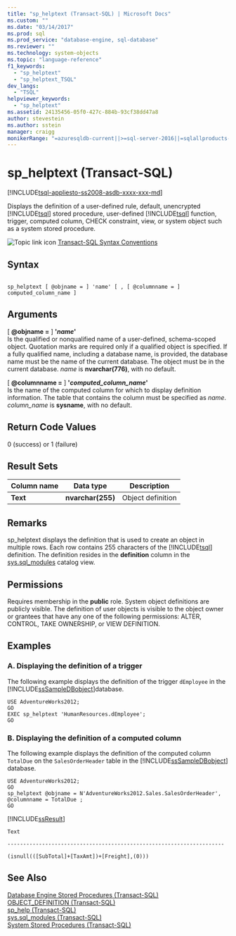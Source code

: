 ```yaml
---
title: "sp_helptext (Transact-SQL) | Microsoft Docs"
ms.custom: ""
ms.date: "03/14/2017"
ms.prod: sql
ms.prod_service: "database-engine, sql-database"
ms.reviewer: ""
ms.technology: system-objects
ms.topic: "language-reference"
f1_keywords: 
  - "sp_helptext"
  - "sp_helptext_TSQL"
dev_langs: 
  - "TSQL"
helpviewer_keywords: 
  - "sp_helptext"
ms.assetid: 24135456-05f0-427c-884b-93cf38dd47a8
author: stevestein
ms.author: sstein
manager: craigg
monikerRange: "=azuresqldb-current||>=sql-server-2016||=sqlallproducts-allversions||>=sql-server-linux-2017||=azuresqldb-mi-current"
---
```

# sp_helptext (Transact-SQL)
[!INCLUDE[tsql-appliesto-ss2008-asdb-xxxx-xxx-md](../../includes/tsql-appliesto-ss2008-asdb-xxxx-xxx-md.md)]

  Displays the definition of a user-defined rule, default, unencrypted [!INCLUDE[tsql](../../includes/tsql-md.md)] stored procedure, user-defined [!INCLUDE[tsql](../../includes/tsql-md.md)] function, trigger, computed column, CHECK constraint, view, or system object such as a system stored procedure.  
  
 ![Topic link icon](../../database-engine/configure-windows/media/topic-link.gif "Topic link icon") [Transact-SQL Syntax Conventions](../../t-sql/language-elements/transact-sql-syntax-conventions-transact-sql.md)  
  
## Syntax  
  
```  
  
sp_helptext [ @objname = ] 'name' [ , [ @columnname = ] computed_column_name ]  
```  
  
## Arguments  
 [ **@objname =** ] **'***name***'**  
 Is the qualified or nonqualified name of a user-defined, schema-scoped object. Quotation marks are required only if a qualified object is specified. If a fully qualified name, including a database name, is provided, the database name must be the name of the current database. The object must be in the current database. *name* is **nvarchar(776)**, with no default.  
  
 [ **@columnname =** ] **'***computed_column_name***'**  
 Is the name of the computed column for which to display definition information. The table that contains the column must be specified as *name*. *column_name* is **sysname**, with no default.  
  
## Return Code Values  
 0 (success) or 1 (failure)  
  
## Result Sets  
  
|Column name|Data type|Description|  
|-----------------|---------------|-----------------|  
|**Text**|**nvarchar(255)**|Object definition|  
  
## Remarks  
 sp_helptext displays the definition that is used to create an object in multiple rows. Each row contains 255 characters of the [!INCLUDE[tsql](../../includes/tsql-md.md)] definition. The definition resides in the **definition** column in the [sys.sql_modules](../../relational-databases/system-catalog-views/sys-sql-modules-transact-sql.md) catalog view.  
  
## Permissions  
 Requires membership in the **public** role. System object definitions are publicly visible. The definition of user objects is visible to the object owner or grantees that have any one of the following permissions: ALTER, CONTROL, TAKE OWNERSHIP, or VIEW DEFINITION.  
  
## Examples  
  
### A. Displaying the definition of a trigger  
 The following example displays the definition of the trigger `dEmployee` in the [!INCLUDE[ssSampleDBobject](../../includes/sssampledbobject-md.md)]database.  
  
```  
USE AdventureWorks2012;  
GO  
EXEC sp_helptext 'HumanResources.dEmployee';  
GO  
```  
  
### B. Displaying the definition of a computed column  
 The following example displays the definition of the computed column `TotalDue` on the `SalesOrderHeader` table in the [!INCLUDE[ssSampleDBobject](../../includes/sssampledbobject-md.md)] database.  
  
```  
USE AdventureWorks2012;  
GO  
sp_helptext @objname = N'AdventureWorks2012.Sales.SalesOrderHeader', @columnname = TotalDue ;  
GO  
```  
  
 [!INCLUDE[ssResult](../../includes/ssresult-md.md)]  
  
 `Text`  
  
 `---------------------------------------------------------------------`  
  
 `(isnull(([SubTotal]+[TaxAmt])+[Freight],(0)))`  
  
## See Also  
 [Database Engine Stored Procedures &#40;Transact-SQL&#41;](../../relational-databases/system-stored-procedures/database-engine-stored-procedures-transact-sql.md)   
 [OBJECT_DEFINITION &#40;Transact-SQL&#41;](../../t-sql/functions/object-definition-transact-sql.md)   
 [sp_help &#40;Transact-SQL&#41;](../../relational-databases/system-stored-procedures/sp-help-transact-sql.md)   
 [sys.sql_modules &#40;Transact-SQL&#41;](../../relational-databases/system-catalog-views/sys-sql-modules-transact-sql.md)   
 [System Stored Procedures &#40;Transact-SQL&#41;](../../relational-databases/system-stored-procedures/system-stored-procedures-transact-sql.md)  
  
  
